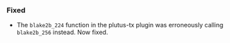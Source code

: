 ### Fixed

- The `blake2b_224` function in the plutus-tx plugin was erroneously
  calling `blake2b_256` instead.  Now fixed.

